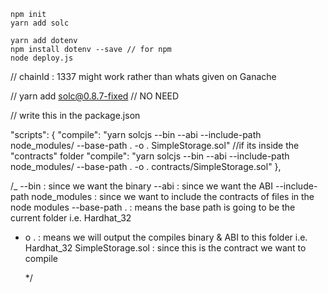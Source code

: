 ```
npm init
yarn add solc

yarn add dotenv
npm install dotenv --save // for npm
node deploy.js
```

// chainId : 1337 might work rather than whats given on Ganache

// yarn add solc@0.8.7-fixed // NO NEED

// write this in the package.json

"scripts": {
"compile": "yarn solcjs --bin --abi --include-path node_modules/ --base-path . -o . SimpleStorage.sol"
//if its inside the "contracts" folder "compile": "yarn solcjs --bin --abi --include-path node_modules/ --base-path . -o . contracts/SimpleStorage.sol"
},

/\_
--bin : since we want the binary
--abi : since we want the ABI
--include-path node_modules : since we want to include the contracts of files in the node modules
--base-path . : means the base path is going to be the current folder i.e. Hardhat_32

-   o . : means we will output the compiles binary & ABI to this folder i.e. Hardhat_32
    SimpleStorage.sol : since this is the contract we want to compile

    \*/
